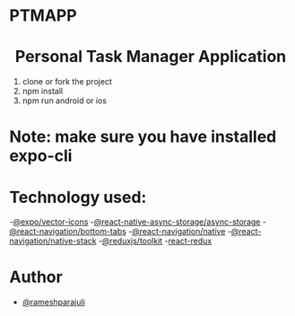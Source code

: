# PTMAPP

<h1 align="center">Personal Task Manager Application</h1>

1. clone or fork the project
2. npm install
3. npm run android or ios

# Note: make sure you have installed expo-cli

# Technology used:

-[@expo/vector-icons]() -[@react-native-async-storage/async-storage]() -[@react-navigation/bottom-tabs]() -[@react-navigation/native]() -[@react-navigation/native-stack]() -[@reduxjs/toolkit]() -[react-redux]()

# Author

- [@rameshparajuli](https://github.com/rameshparajuli)
